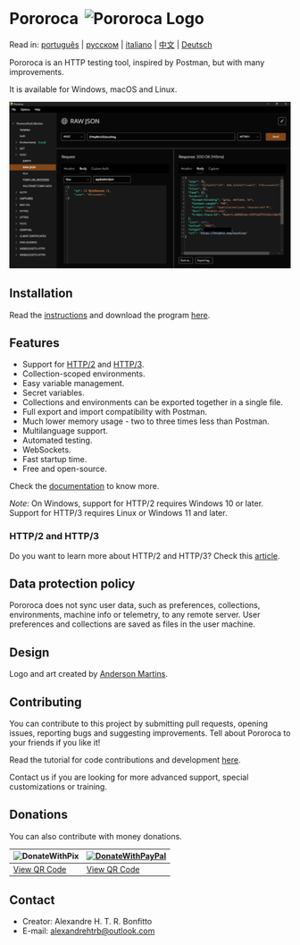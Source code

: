 <h1>Pororoca <img style="margin: 4px 0 0 4px" height="32" src="pororoca.png" alt="Pororoca Logo"/></h1>

Read in: [português](README_pt.md) | [русском](README_ru.md) | [italiano](README_it.md) | [中文](README_zh-cn.md) | [Deutsch](README_de.md)

Pororoca is an HTTP testing tool, inspired by Postman, but with many improvements.

It is available for Windows, macOS and Linux.

![ExampleScreen](./misc/example_screen_en.png)

## Installation

Read the [instructions](https://pororoca.io/docs/installation) and download the program [here](https://github.com/alexandrehtrb/Pororoca/releases).

## Features

* Support for [HTTP/2](https://http2.github.io/) and [HTTP/3](https://developers.cloudflare.com/http3/).
* Collection-scoped environments.
* Easy variable management.
* Secret variables.
* Collections and environments can be exported together in a single file.
* Full export and import compatibility with Postman.
* Much lower memory usage - two to three times less than Postman.
* Multilanguage support.
* Automated testing.
* WebSockets.
* Fast startup time.
* Free and open-source.

Check the [documentation](https://pororoca.io/docs/) to know more.

*Note*: On Windows, support for HTTP/2 requires Windows 10 or later. Support for HTTP/3 requires Linux or Windows 11 and later.

### HTTP/2 and HTTP/3

Do you want to learn more about HTTP/2 and HTTP/3? Check this [article](https://alexandrehtrb.github.io/posts/2024/03/http2-and-http3-explained/).

## Data protection policy

Pororoca does not sync user data, such as preferences, collections, environments, machine info or telemetry, to any remote server. User preferences and collections are saved as files in the user machine.

## Design

Logo and art created by [Anderson Martins](https://www.behance.net/am-dsgn).

## Contributing

You can contribute to this project by submitting pull requests, opening issues, reporting bugs and suggesting improvements. Tell about Pororoca to your friends if you like it!

Read the tutorial for code contributions and development [here](CONTRIBUTING.md).

Contact us if you are looking for more advanced support, special customizations or training.

## Donations

You can also contribute with money donations.

| ![DonateWithPix](./misc/pix_botao_doacao.png) | [![DonateWithPayPal](./misc/paypal_donation_button.png)](https://www.paypal.com/donate/?hosted_button_id=NUADRWF3WNYQ2) |
|--|--|
| [View QR Code](./misc/pix_doacao_qr_code.png) | [View QR Code](./misc/paypal_donation_qr_code.png) |

## Contact

* Creator: Alexandre H. T. R. Bonfitto
* E-mail: alexandrehtrb@outlook.com
